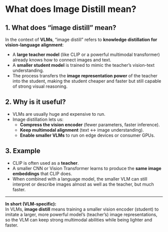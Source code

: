 # What does Image Distill mean?

## 1. What does “image distill” mean?
In the context of **VLMs**, “image distill” refers to **knowledge distillation for vision-language alignment**:

- A **large teacher model** (like CLIP or a powerful multimodal transformer) already knows how to connect images and text.  
- A **smaller student model** is trained to mimic the teacher’s vision-text understanding.  
- The process transfers the **image representation power** of the teacher into the student, making the student cheaper and faster but still capable of strong visual reasoning.


## 2. Why is it useful?
- VLMs are usually huge and expensive to run.  
- Image distillation lets us:  
  - **Compress the vision encoder** (fewer parameters, faster inference).  
  - **Keep multimodal alignment** (text ↔ image understanding).  
  - **Enable smaller VLMs** to run on edge devices or consumer GPUs.  


## 3. Example
- CLIP is often used as a **teacher**.  
- A smaller CNN or Vision Transformer learns to produce the **same image embeddings** that CLIP does.  
- When combined with a language model, the smaller VLM can still interpret or describe images almost as well as the teacher, but much faster.

---

**In short (VLM-specific):**  
In VLMs, **image distill** means training a smaller vision encoder (student) to imitate a larger, more powerful model’s (teacher’s) image representations, so the VLM can keep strong multimodal abilities while being lighter and faster.
